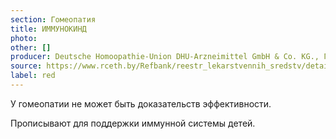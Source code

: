 ```yaml
---
section: Гомеопатия
title: ИММУНОКИНД
photo:
other: []
producer: Deutsche Homoopathie-Union DHU-Arzneimittel GmbH & Co. KG., Германия
source: https://www.rceth.by/Refbank/reestr_lekarstvennih_sredstv/details/9946_12_17
label: red
---
```


У гомеопатии не может быть доказательств эффективности.

Прописывают для поддержки иммунной системы детей.
